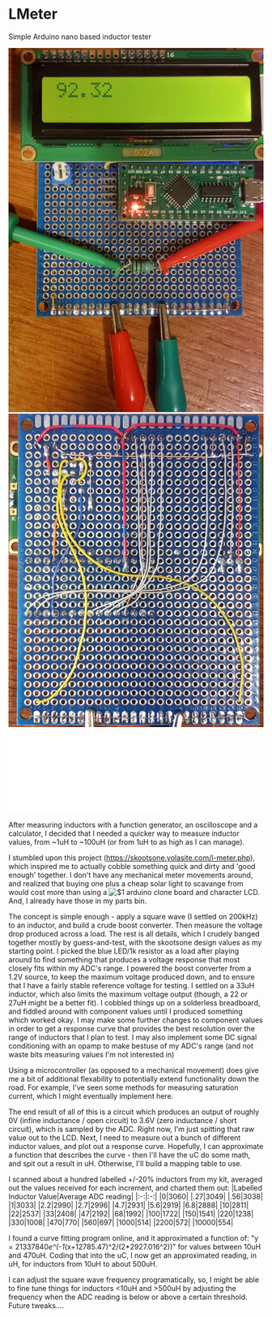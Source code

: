 # LMeter
Simple Arduino nano based inductor tester


![Prototype](20210511_212253.jpg "Prototype")
![Prototype_1](20210512_093203.jpg "Prototype Rear")

![Schematic](LMeter.pdf?raw=true "Schematic")

After measuring inductors with a function generator, an oscilloscope and a calculator, I decided that I needed a quicker way to measure inductor values, from ~1uH to ~100uH (or from 1uH to as high as I can manage).

I stumbled upon this project (https://skootsone.yolasite.com/l-meter.php), which inspired me to actually cobble something quick and dirty and 'good enough' together. I don't have any mechanical meter movements around, and realized that buying one plus a cheap solar light to scavange from would cost more than using a ![$1 arduino clone board](https://github.com/dbuezas/lgt8fx "LGT8F328p") and character LCD. And, I already have those in my parts bin.

The concept is simple enough - apply a square wave (I settled on 200kHz) to an inductor, and build a crude boost converter. Then measure the voltage drop produced across a load. The rest is all details, which I crudely banged together mostly by guess-and-test, with the skootsone design values as my starting point. I picked the blue LED/1k resistor as a load after playing around to find something that produces a voltage response that most closely fits within my ADC's range. I powered the boost converter from a 1.2V source, to keep the maximum voltage produced down, and to ensure that I have a fairly stable reference voltage for testing. I settled on a 33uH inductor, which also limits the maximum voltage output (though, a 22 or 27uH might be a better fit). I cobbled things up on a solderless breadboard, and fiddled around with component values until I produced something which worked okay. I may make some further changes to component values in order to get a response curve that provides the best resolution over the range of inductors that I plan to test. I may also implement some DC signal conditioning with an opamp to make bestuse of my ADC's range (and not waste bits measuring values I'm not interested in)

Using a microcontroller (as opposed to a mechanical movement) does give me a bit of additional flexability to potentially extend functionality down the road. For example, I've seen some methods for measuring saturation current, which I might eventually implement here.

The end result of all of this is a circuit which produces an output of roughly 0V (infine inductance / open circuit) to 3.6V (zero inductance / short circuit), which is sampled by the ADC. Right now, I'm just spitting that raw value out to the LCD. Next, I need to measure out a bunch of different inductor values, and plot out a response curve. Hopefully, I can approximate a function that describes the curve - then I'll have the uC do some math, and spit out a result in uH. Otherwise, I'll build a mapping table to use.

I scanned about a hundred labelled +/-20% inductors from my kit, averaged out the values received for each increment, and charted them out:
|Labelled Inductor Value|Average ADC reading|
|:-:|:-:|
|0|3060|
|.27|3049|
|.56|3038|
|1|3033|
|2.2|2990|
|2.7|2996|
|4.7|2931|
|5.6|2919|
|6.8|2888|
|10|2811|
|22|2537|
|33|2408|
|47|2192|
|68|1992|
|100|1722|
|150|1541|
|220|1238|
|330|1008|
|470|770|
|560|697|
|1000|514|
|2200|572|
|10000|554|

I found a curve fitting program online, and it approximated a function of: "y = 21337840*e^(-1*(x+12785.47)^2/(2*2927.016^2))" for values between 10uH and 470uH. Coding that into the uC, I now get an approximated reading, in uH, for inductors from 10uH to about 500uH.

I can adjust the square wave frequency programatically, so, I might be able to fine tune things for inductors <10uH and >500uH by adjusting the frequency when the ADC reading is below or above a certain threshold. Future tweaks....
